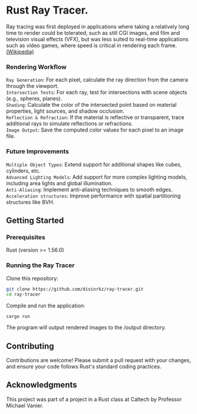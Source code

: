 # Rust Ray Tracer.

Ray tracing was first deployed in applications where taking a relatively long time to render could be tolerated, such as still CGI images, and film and television visual effects (VFX), but was less suited to real-time applications such as video games, where speed is critical in rendering each frame. [(Wikipedia)](https://en.wikipedia.org/wiki/Ray_tracing_(graphics))


### Rendering Workflow
``Ray Generation``: For each pixel, calculate the ray direction from the camera through the viewport. <br>
``Intersection Tests``: For each ray, test for intersections with scene objects (e.g., spheres, planes).<br>
``Shading``: Calculate the color of the intersected point based on material properties, light sources, and shadow occlusion.<br>
``Reflection & Refraction``: If the material is reflective or transparent, trace additional rays to simulate reflections or refractions.<br>
``Image Output``: Save the computed color values for each pixel to an image file.

### Future Improvements
``Multiple Object Types``: Extend support for additional shapes like cubes, cylinders, etc. <br>
``Advanced Lighting Models``: Add support for more complex lighting models, including area lights and global illumination. <br>
``Anti-Aliasing``: Implement anti-aliasing techniques to smooth edges. <br>
``Acceleration structures``: Improve performance with spatial partitioning structures like BVH. <br>

## Getting Started
### Prerequisites
Rust (version >= 1.56.0)

### Running the Ray Tracer
Clone this repository:
```bash
git clone https://github.com/divinrkz/ray-tracer.git
cd ray-tracer
```
Compile and run the application:
```
cargo run
```
The program will output rendered images to the /output directory.


## Contributing
Contributions are welcome! Please submit a pull request with your changes, and ensure your code follows Rust's standard coding practices.


## Acknowledgments
This project was part of a project in a Rust class at Caltech by Professor Michael Vanier.
